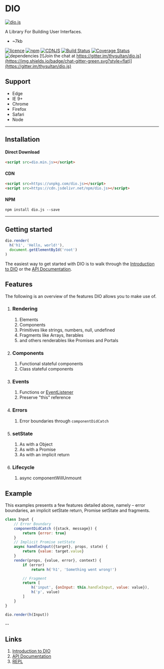 # DIO

[![dio.js](https://dio.js.org/assets/images/logo.svg)](https://dio.js.org/)

A Library For Building User Interfaces.

- ~7kb

[![licence](https://img.shields.io/badge/licence-MIT-blue.svg?style=flat)](https://github.com/thysultan/dio.js/blob/master/LICENSE.md)
[![npm](https://img.shields.io/npm/v/dio.js.svg?style=flat)](https://www.npmjs.com/package/dio.js)
[![CDNJS](https://img.shields.io/cdnjs/v/dio.svg?style=flat)](https://cdnjs.com/libraries/dio)
[![Build Status](https://travis-ci.org/thysultan/dio.js.svg)](https://travis-ci.org/thysultan/dio.js)
[![Coverage Status](https://coveralls.io/repos/github/thysultan/dio.js/badge.svg)](https://coveralls.io/github/thysultan/dio.js)
![dependencies](https://img.shields.io/badge/dependencies-none-green.svg?style=flat)
[![Join the chat at https://gitter.im/thysultan/dio.js](https://img.shields.io/badge/chat-gitter-green.svg?style=flat)](https://gitter.im/thysultan/dio.js)

## Support

* Edge
* IE 9+
* Chrome
* Firefox
* Safari
* Node

---

## Installation

#### Direct Download

```html
<script src=dio.min.js></script>
```

#### CDN

```html
<script src=https://unpkg.com/dio.js></script>
<script src=https://cdn.jsdelivr.net/npm/dio.js></script>
```

#### NPM

```
npm install dio.js --save
```

---

## Getting started

```js
dio.render(
  h('h1', 'Hello, world!'),
  document.getElementById('root')
)
```

The easiest way to get started with DIO is to walk through the [Introduction to DIO](https://dio.js.org/introduction) or the [API Documentation](https://dio.js.org/api).

## Features

The following is an overview of the features DIO allows you to make use of.

1. ### Rendering

	1. Elements
	1. Components
	1. Primitives like strings, numbers, null, undefined
	1. Fragments like Arrays, Iterables
	1. and others renderables like Promises and Portals

1. ### Components

	1. Functional stateful components
	1. Class stateful components

1. ### Events

	1. Functions or [EventListener](https://developer.mozilla.org/en/docs/Web/API/EventListener)
	1. Preserve "this" reference

1. ### Errors

	1. Error boundaries through `componentDidCatch`

1. ### setState

	1. As with a Object
	1. As with a Promise
	1. As with an implicit return

1. ### Lifecycle

	1. async componentWillUnmount

## Example

This examples presents a few features detailed above, namely – error boundaries, an implicit setState return, Promise setState and fragments.

```js
class Input {
	// Error Boundary
	componentDidCatch ({stack, message}) {
		return {error: true}
	}
	// Implicit Promise setState
	async handleInput({target}, props, state) {
		return {value: target.value}
	}
	render(props, {value, error}, context) {
		if (error)
			return h('h1', 'Something went wrong!')

		// Fragment
		return [
			h('input', {onInput: this.handleInput, value: value}),
			h('p', value)
		]
	}
}

dio.render(h(Input))
```

--

## Links

1. [Introduction to DIO](https://dio.js.org/introduction)
2. [API Documentation](https://dio.js.org/api)
3. [REPL](https://dio.js.org/repl)
